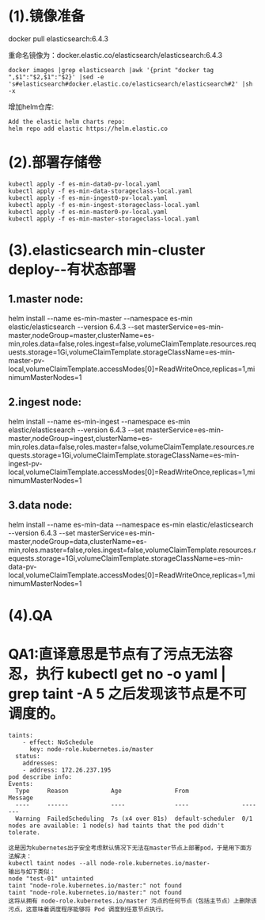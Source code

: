 # (1).镜像准备
docker pull elasticsearch:6.4.3

重命名镜像为：docker.elastic.co/elasticsearch/elasticsearch:6.4.3 
```
docker images |grep elasticsearch |awk '{print "docker tag ",$1":"$2,$1":"$2}' |sed -e 's#elasticsearch#docker.elastic.co/elasticsearch/elasticsearch#2' |sh -x
```

增加helm仓库:
```
Add the elastic helm charts repo:
helm repo add elastic https://helm.elastic.co
```

# (2).部署存储卷

```
kubectl apply -f es-min-data0-pv-local.yaml
kubectl apply -f es-min-data-storageclass-local.yaml
kubectl apply -f es-min-ingest0-pv-local.yaml
kubectl apply -f es-min-ingest-storageclass-local.yaml
kubectl apply -f es-min-master0-pv-local.yaml
kubectl apply -f es-min-master-storageclass-local.yaml
```

# (3).elasticsearch min-cluster deploy--有状态部署

## 1.master node:

helm install --name es-min-master --namespace es-min elastic/elasticsearch --version 6.4.3 --set masterService=es-min-master,nodeGroup=master,clusterName=es-min,roles.data=false,roles.ingest=false,volumeClaimTemplate.resources.requests.storage=1Gi,volumeClaimTemplate.storageClassName=es-min-master-pv-local,volumeClaimTemplate.accessModes[0]=ReadWriteOnce,replicas=1,minimumMasterNodes=1

## 2.ingest node:

helm install --name es-min-ingest --namespace es-min elastic/elasticsearch --version 6.4.3 --set masterService=es-min-master,nodeGroup=ingest,clusterName=es-min,roles.data=false,roles.master=false,volumeClaimTemplate.resources.requests.storage=1Gi,volumeClaimTemplate.storageClassName=es-min-ingest-pv-local,volumeClaimTemplate.accessModes[0]=ReadWriteOnce,replicas=1,minimumMasterNodes=1

## 3.data node:

helm install --name es-min-data --namespace es-min elastic/elasticsearch --version 6.4.3 --set masterService=es-min-master,nodeGroup=data,clusterName=es-min,roles.master=false,roles.ingest=false,volumeClaimTemplate.resources.requests.storage=1Gi,volumeClaimTemplate.storageClassName=es-min-data-pv-local,volumeClaimTemplate.accessModes[0]=ReadWriteOnce,replicas=1,minimumMasterNodes=1

# (4).QA

# QA1:直译意思是节点有了污点无法容忍，执行 kubectl get no -o yaml | grep taint -A 5 之后发现该节点是不可调度的。

```
taints:
    - effect: NoSchedule
      key: node-role.kubernetes.io/master
  status:
    addresses:
    - address: 172.26.237.195
pod describe info:
Events:
  Type     Reason            Age               From               Message
  ----     ------            ----              ----               -------
  Warning  FailedScheduling  7s (x4 over 81s)  default-scheduler  0/1 nodes are available: 1 node(s) had taints that the pod didn't tolerate.

这是因为kubernetes出于安全考虑默认情况下无法在master节点上部署pod，于是用下面方法解决：
kubectl taint nodes --all node-role.kubernetes.io/master-
输出与如下类似：
node "test-01" untainted
taint "node-role.kubernetes.io/master:" not found
taint "node-role.kubernetes.io/master:" not found
这将从拥有 node-role.kubernetes.io/master 污点的任何节点（包括主节点）上删除该污点，这意味着调度程序能够将 Pod 调度到任意节点执行。
```
